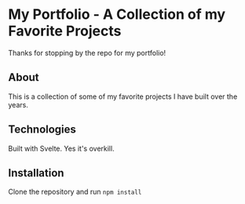 # My Portfolio - A Collection of my Favorite Projects

Thanks for stopping by the repo for my portfolio!

## About

This is a collection of some of my favorite projects I have built over the years.

## Technologies

Built with Svelte. Yes it's overkill.

## Installation

Clone the repository and run `npm install`
